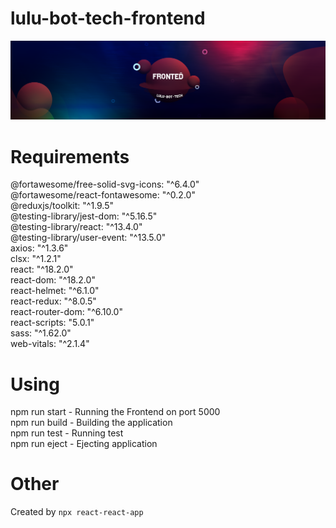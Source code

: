 # lulu-bot-tech-frontend

![alt text](https://github.com/edisondorado/lulu-bot-tech-frontend/blob/main/front.png?raw=true)

# Requirements
@fortawesome/free-solid-svg-icons: "^6.4.0"<br>
@fortawesome/react-fontawesome: "^0.2.0"<br>
@reduxjs/toolkit: "^1.9.5"<br>
@testing-library/jest-dom: "^5.16.5"<br>
@testing-library/react: "^13.4.0"<br>
@testing-library/user-event: "^13.5.0"<br>
axios: "^1.3.6"<br>
clsx: "^1.2.1"<br>
react: "^18.2.0"<br>
react-dom: "^18.2.0"<br>
react-helmet: "^6.1.0"<br>
react-redux: "^8.0.5"<br>
react-router-dom: "^6.10.0"<br>
react-scripts: "5.0.1"<br>
sass: "^1.62.0"<br>
web-vitals: "^2.1.4"

# Using

npm run start - Running the Frontend on port 5000<br>
npm run build - Building the application<br>
npm run test - Running test<br>
npm run eject - Ejecting application<br>

# Other

Created by `npx react-react-app`
